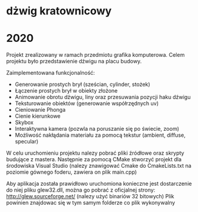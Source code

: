 # dżwig kratownicowy
# 2020

Projekt zrealizowany w ramach przedmiotu grafika komputerowa.
Celem projektu było przedstawienie dźwigu na placu budowy.

Zaimplementowana funkcjonalność:
*  Generowanie prostych brył (sześcian, cylinder, stożek)
*  Łączenie prostych brył w obiekty złożone
*  Animowanie obrotu dźwigu, liny oraz przesuwania pozycji haku dźwigu
*  Teksturowanie obiektów (generowanie współrzędnych uv)
*  Cieniowanie Phonga
*  Cienie kierunkowe
*  Skybox
*  Interaktywna kamera (pozwla na poruszanie się po świecie, zoom)
*  Możliwość nakłądania materiału za pomocą tekstur (ambient, diffuse, specular)

W celu uruchomieniu projektu nalezy pobrać pliki źródłowe oraz skrypty budujące 
z mastera. Następnie za pomocą CMake stworzyć projekt dla środowiska Visual Studio
(nalezy znawigować Cmake do CmakeLists.txt na poziomie gównego foderu, zawiera
on plik main.cpp)

Aby aplikacja została prawidłowo uruchomiona konieczne jest dostarczenie do niej
pliku glew32.dll, można go pobrać z oficjalnej strony: http://glew.sourceforge.net/
(nalezy użyć binariów 32 bitowych)
Plik powinien znajdowac się w tym samym folderze co plik wykonywalny
